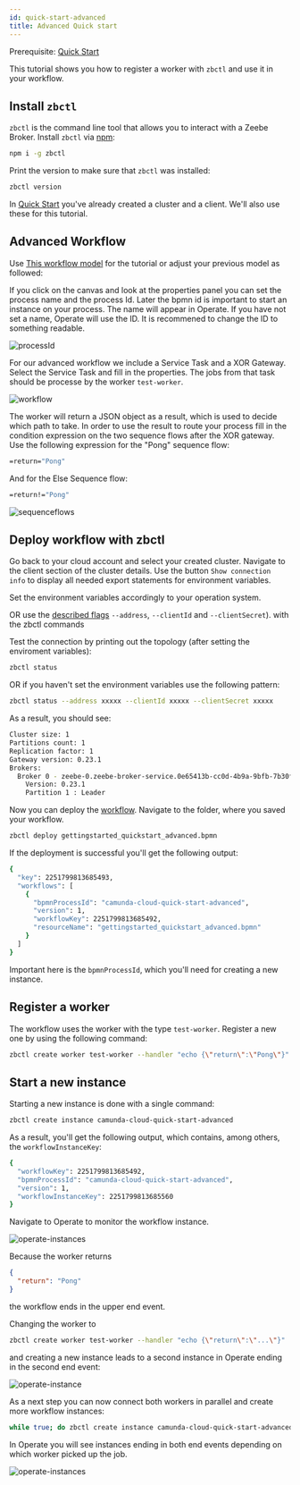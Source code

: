 ```yaml
---
id: quick-start-advanced
title: Advanced Quick start
---
```


Prerequisite: [Quick Start](./gettingstarted_quick-start.md)

This tutorial shows you how to register a worker with `zbctl` and use it in your workflow.

## Install `zbctl`

`zbctl` is the command line tool that allows you to interact with a Zeebe Broker. Install `zbctl` via [npm](https://www.npmjs.com/package/zbctl):

```bash
npm i -g zbctl
```

Print the version to make sure that `zbctl` was installed:

```bash
zbctl version
```

In [Quick Start](./gettingstarted_quick-start.md) you've already created a cluster and a client. We'll also use these for this tutorial.

## Advanced Workflow
Use [This workflow model](./assets/gettingstarted_quickstart_advanced.bpmn) for the tutorial or adjust your previous model as followed:

If you click on the canvas and look at the properties panel you can set the process name and the process Id. Later the bpmn id is important to start an instance on your process. The name will appear in Operate. If you have not set a name, Operate will use the ID. It is recommened to change the ID to something readable.

![processId](./assets/zeebe-modeler-advanced-process-id.png)

For our advanced workflow we include a Service Task and a XOR Gateway. Select the Service Task and fill in the properties. The jobs from that task should be processe by the worker `test-worker`.

![workflow](./assets/zeebe-modeler-advanced.png)

The worker will return a JSON object as a result, which is used to decide which path to take. In order to use the result to route your process fill in the condition expression on the two sequence flows after the XOR gateway. Use the following expression for the "Pong" sequence flow: 
```bash
=return="Pong"
```
And for the Else Sequence flow:
```bash
=return!="Pong"
```

![sequenceflows](./assets/zeebe-modeler-advanced-sequence-flows.png)



## Deploy workflow with zbctl

Go back to your cloud account and select your created cluster. Navigate to the client section of the cluster details. Use the button `Show connection info` to display all needed export statements for environment variables. 

Set the environment variables accordingly to your operation system. 

OR use the [described flags](https://www.npmjs.com/package/zbctl#usage) `--address`, `--clientId` and `--clientSecret`). with the zbctl commands

Test the connection by printing out the topology (after setting the enviroment variables):

```bash
zbctl status
```

OR if you haven't set the environment variables use the following pattern: 
```bash
zbctl status --address xxxxx --clientId xxxxx --clientSecret xxxxx
```

As a result, you should see:

```bash
Cluster size: 1
Partitions count: 1
Replication factor: 1
Gateway version: 0.23.1
Brokers:
  Broker 0 - zeebe-0.zeebe-broker-service.0e65413b-cc0d-4b9a-9bfb-7b30f81a739a-zeebe.svc.cluster.local:26501
    Version: 0.23.1
    Partition 1 : Leader
```

Now you can deploy the [workflow](./assets/gettingstarted_quickstart_advanced.bpmn). Navigate to the folder, where you saved your workflow. 

```bash
zbctl deploy gettingstarted_quickstart_advanced.bpmn
```

If the deployment is successful you'll get the following output:

```bash
{
  "key": 2251799813685493,
  "workflows": [
    {
      "bpmnProcessId": "camunda-cloud-quick-start-advanced",
      "version": 1,
      "workflowKey": 2251799813685492,
      "resourceName": "gettingstarted_quickstart_advanced.bpmn"
    }
  ]
}
```

Important here is the `bpmnProcessId`, which you'll need for creating a new instance.

## Register a worker

The workflow uses the worker with the type `test-worker`. Register a new one by using the following command:

```bash
zbctl create worker test-worker --handler "echo {\"return\":\"Pong\"}"
```

## Start a new instance

Starting a new instance is done with a single command:

```bash
zbctl create instance camunda-cloud-quick-start-advanced
```

As a result, you'll get the following output, which contains, among others, the `workflowInstanceKey`:

```bash
{
  "workflowKey": 2251799813685492,
  "bpmnProcessId": "camunda-cloud-quick-start-advanced",
  "version": 1,
  "workflowInstanceKey": 2251799813685560
}
```

Navigate to Operate to monitor the workflow instance.

![operate-instances](assets/operate-advanced-instances-pong.png)

Because the worker returns

```json
{
  "return": "Pong"
}
```

the workflow ends in the upper end event.

Changing the worker to

```bash
zbctl create worker test-worker --handler "echo {\"return\":\"...\"}"
```

and creating a new instance leads to a second instance in Operate ending in the second end event:

![operate-instance](assets/operate-advanced-instances-other.png)

As a next step you can now connect both workers in parallel and create more workflow instances:

```bash
while true; do zbctl create instance camunda-cloud-quick-start-advanced; sleep 1; done
```

In Operate you will see instances ending in both end events depending on which worker picked up the job.

![operate-instances](assets/operate-advanced-instances.png)
